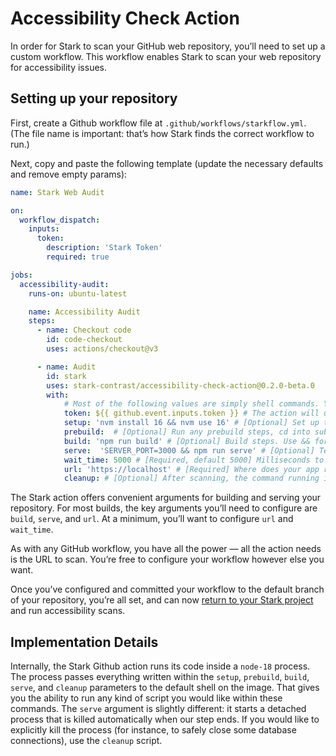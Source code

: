 # Accessibility Check Action

In order for Stark to scan your GitHub web repository, you’ll need to set up a custom workflow. This workflow enables Stark to scan your web repository for accessibility issues.

## Setting up your repository

First, create a Github workflow file at `.github/workflows/starkflow.yml`. (The file name is important: that’s how Stark finds the correct workflow to run.)

Next, copy and paste  the following template (update the necessary defaults and remove empty params):
```yml
name: Stark Web Audit

on:
  workflow_dispatch:
    inputs:
      token:
        description: 'Stark Token'
        required: true

jobs:
  accessibility-audit:
    runs-on: ubuntu-latest

    name: Accessibility Audit
    steps:
      - name: Checkout code
        id: code-checkout
        uses: actions/checkout@v3

      - name: Audit
        id: stark
        uses: stark-contrast/accessibility-check-action@0.2.0-beta.0
        with:
            # Most of the following values are simply shell commands. You can use these to set up the container as needed for your app
            token: ${{ github.event.inputs.token }} # The action will use this to send an audit report back to Stark.
            setup: 'nvm install 16 && nvm use 16' # [Optional] Set up the container. Install some tools, export variables, etc.  
            prebuild:  # [Optional] Run any prebuild steps, cd into subdirectories, etc.
            build: 'npm run build' # [Optional] Build steps. Use && for multiple steps. 
            serve:  'SERVER_PORT=3000 && npm run serve' # [Optional] Tell us how to serve your app. 
            wait_time: 5000 # [Required, default 5000] Milliseconds to wait before your app can start serving
            url: 'https://localhost' # [Required] Where does your app run? e.g. http://localhost:3000.
            cleanup: # [Optional] After scanning, the command running in serve step is auto terminated. Use this to run any cleanup commands.
```

The Stark action offers convenient arguments for building and serving your repository. For most builds, the key arguments you’ll need to configure are `build`, `serve`, and `url`. At a minimum, you’ll want to configure `url` and `wait_time`.

As with any GitHub workflow, you have all the power — all the action needs is the URL to scan. You’re free to configure your workflow however else you want.

Once you’ve configured and committed your workflow to the default branch of your repository, you’re all set, and can now [return to your Stark project](https://account.getstark.co/projects) and run accessibility scans.

## Implementation Details

Internally, the Stark Github action runs its code inside a `node-18` process. The process passes everything written within the `setup`, `prebuild`, `build`, `serve`, and `cleanup` parameters to the default shell on the image. That gives you the ability to run any kind of script you would like within these commands. The `serve` argument is slightly different: it starts a detached process that is killed automatically when our step ends. If you would like to explicitly kill the process (for instance, to safely close some database connections), use the `cleanup` script.
